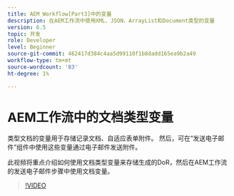```yaml
---
title: AEM Workflow[Part3]中的变量
description: 在AEM工作流中使用XML、JSON、ArrayList和Document类型的变量
version: 6.5
topic: 开发
role: Developer
level: Beginner
source-git-commit: 462417d384c4aa5d99110f1b8dadd165ea9b2a49
workflow-type: tm+mt
source-wordcount: '83'
ht-degree: 1%

---
```


# AEM工作流中的文档类型变量


类型文档的变量用于存储记录文档、自适应表单附件。 然后，可在“发送电子邮件”组件中使用这些变量通过电子邮件发送附件。

此视频将重点介绍如何使用文档类型变量来存储生成的DoR，然后在AEM工作流的发送电子邮件步骤中使用文档变量。

>[!VIDEO](https://video.tv.adobe.com/v/26452)
